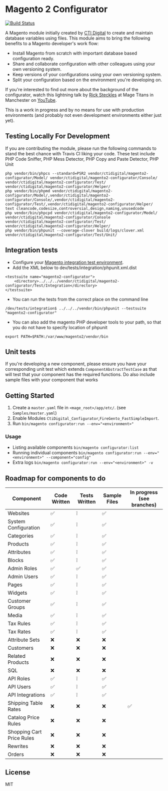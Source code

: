 # Magento 2 Configurator

[![Build Status](https://travis-ci.org/ctidigital/magento2-configurator.svg?branch=develop)](https://travis-ci.org/ctidigital/magento2-configurator)


A Magento module initially created by [CTI Digital] to create and maintain database variables using files. This module aims to bring the following benefits to a Magento developer's work flow:

  - Install Magento from scratch with important database based configuration ready.
  - Share and collaborate configuration with other colleagues using your own versioning system.
  - Keep versions of your configurations using your own versioning system.
  - Split your configuration based on the environment you're developing on.

If you're interested to find out more about the background of the configurator, watch this lightning talk by [Rick Steckles] at Mage Titans in Manchester on [YouTube].

This is a work in progress and by no means for use with production environments (and probably not even development environments either just yet).

## Testing Locally For Development
If you are contributing the module, please run the following commands to stand the best chance with Travis CI liking your code.
These test include PHP Code Sniffer, PHP Mess Detector, PHP Copy and Paste Detector, PHP Unit
```
php vendor/bin/phpcs --standard=PSR2 vendor/ctidigital/magento2-configurator/Model/ vendor/ctidigital/magento2-configurator/Console/ vendor/ctidigital/magento2-configurator/Test/ vendor/ctidigital/magento2-configurator/Helper/
php vendor/bin/phpmd vendor/ctidigital/magento2-configurator/Model/,vendor/ctidigital/magento2-configurator/Console/,vendor/ctidigital/magento2-configurator/Test/,vendor/ctidigital/magento2-configurator/Helper/ text cleancode,codesize,controversial,design,naming,unusedcode
php vendor/bin/phpcpd vendor/ctidigital/magento2-configurator/Model/ vendor/ctidigital/magento2-configurator/Console vendor/ctidigital/magento2-configurator/Test/ vendor/ctidigital/magento2-configurator/Helper/
php vendor/bin/phpunit --coverage-clover build/logs/clover.xml vendor/ctidigital/magento2-configurator/Test/Unit/
```

## Integration tests
- Configure your [Magento integration test environment](http://devdocs.magento.com/guides/v2.0/test/integration/integration_test_setup.html).
- Add the XML below to dev/tests/integration/phpunit.xml.dist

````
<testsuite name="magento2-configurator">
    <directory>../../../vendor/ctidigital/magento2-configurator/Test/Integration</directory>
</testsuite>
 ````
 
- You can run the tests from the correct place on the command line

````
/dev/tests/integration$ ../../../vendor/bin/phpunit --testsuite "magento2-configurator"
````

- You can also add the magento PHP developer tools to your path, so that you do not have to specify location of phpunit
````
export PATH=$PATH:/var/www/magento2/vendor/bin
````
## Unit tests 
If you're developing a new component, please ensure you have your corresponding unit test which extends `ComponentAbstractTestCase` as that will test that your component has the required functions.
Do also include sample files with your component that works 

## Getting Started
1. Create a `master.yaml` file in `<mage_root>/app/etc/`. (see `Samples/master.yaml`)
2. Enable Modules `CtiDigital_Configurator`,`FireGento_FastSimpleImport`.
3. Run `bin/magento configurator:run --env="<environment>"`

### Usage

* Listing available components `bin/magento configurator:list`
* Running individual components `bin/magento configurator:run --env="<environment>" --component="config"`
* Extra logs `bin/magento configurator:run --env="<environment>" -v`

## Roadmap for components to do

| Component                 | Code Written       | Tests Written      | Sample Files       | In progress (see branches) |  
|---------------------------|--------------------|--------------------|--------------------|----------------------------|  
| Websites                  | :white_check_mark: | :grey_exclamation: | :white_check_mark: |                            |  
| System Configuration      | :white_check_mark: | :grey_exclamation: | :white_check_mark: |                            |  
| Categories                | :white_check_mark: | :grey_exclamation: | :white_check_mark: |                            |  
| Products                  | :white_check_mark: | :grey_exclamation: | :white_check_mark: |                            |  
| Attributes                | :white_check_mark: | :grey_exclamation: | :white_check_mark: |                            |  
| Blocks                    | :white_check_mark: | :grey_exclamation: | :white_check_mark: |                            |  
| Admin Roles               | :white_check_mark: | :white_check_mark: | :white_check_mark: |                            |  
| Admin Users               | :white_check_mark: | :grey_exclamation: | :white_check_mark: |                            |  
| Pages                     | :white_check_mark: | :grey_exclamation: | :white_check_mark: |                            |  
| Widgets                   | :white_check_mark: | :grey_exclamation: | :white_check_mark: |                            |  
| Customer Groups           | :white_check_mark: | :grey_exclamation: | :white_check_mark: |                            |  
| Media                     | :white_check_mark: | :grey_exclamation: | :white_check_mark: |                            |  
| Tax Rules                 | :white_check_mark: | :grey_exclamation: | :white_check_mark: |                            |  
| Tax Rates                 | :white_check_mark: | :grey_exclamation: | :white_check_mark: |                            |  
| Attribute Sets            | :x:                | :x:                | :x:                |                            |  
| Customers                 | :x:                | :x:                | :x:                |                            |  
| Related Products          | :x:                | :x:                | :x:                |                            |  
| SQL                       | :x:                | :x:                | :x:                |                            |  
| API Roles                 | :white_check_mark: | :grey_exclamation: | :white_check_mark: |                            |  
| API Users                 | :white_check_mark: | :grey_exclamation: | :white_check_mark: |                            |  
| API Integrations          | :white_check_mark: | :grey_exclamation: | :white_check_mark: |                            |  
| Shipping Table Rates      | :x:                | :x:                | :x:                | :white_check_mark:         |  
| Catalog Price Rules       | :x:                | :x:                | :x:                |                            |  
| Shopping Cart Price Rules | :x:                | :x:                | :x:                |                            |  
| Rewrites                  | :x:                | :x:                | :x:                |                            |  
| Orders                    | :x:                | :x:                | :x:                |                            |  

License
----

MIT


[CTI Digital]:http://www.ctidigital.com/
[YouTube]:https://www.youtube.com/watch?v=u9zHaX8G5_0
[Rick Steckles]:https://twitter.com/rick_steckles
